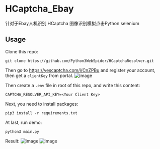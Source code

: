 # HCaptcha_Ebay
针对于Ebay人机识别
HCaptcha 图像识别模拟点击Python selenium

## Usage

Clone this repo:

```
git clone https://github.com/Python3WebSpider/HCaptchaResolver.git
```

Then go to https://yescaptcha.com/i/CnZPBu and register your account, then get a `clientKey` from portal.
![image](https://github.com/kingqky/HCaptcha_Ebay/assets/99392534/d7fa9819-4e7b-412f-887b-c3089e7481f2)

Then create a `.env` file in root of this repo, and write this content:

```
CAPTCHA_RESOLVER_API_KEY=<Your Client Key>
```
Next, you need to install packages:

```
pip3 install -r requirements.txt
```

At last, run demo:

```
python3 main.py
```

Result:
![image](https://github.com/kingqky/HCaptcha_Ebay/assets/99392534/8cc800ae-8292-45ec-9ad3-c6aaffff9c7d)
![image](https://github.com/kingqky/HCaptcha_Ebay/assets/99392534/b4431e16-b2af-4c62-becb-b0f8ad853621)
